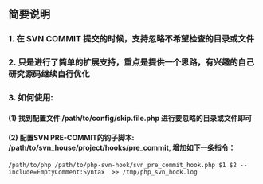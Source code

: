 ## 简要说明

### 1. 在 SVN COMMIT 提交的时候，支持忽略不希望检查的目录或文件

### 2. 只是进行了简单的扩展支持，重点是提供一个思路，有兴趣的自己研究源码继续自行优化

### 3. 如何使用:

#### (1) 找到配置文件 /path/to/config/skip.file.php 进行要忽略的目录或文件即可

#### (2) 配置SVN PRE-COMMIT的钩子脚本: /path/to/svn_house/project/hooks/pre_commit, 增加如下一条指令：

    /path/to/php /path/to/php-svn-hook/svn_pre_commit_hook.php $1 $2 --include=EmptyComment:Syntax  >> /tmp/php_svn_hook.log

